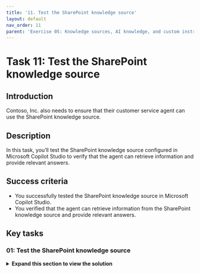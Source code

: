 ```yaml
---
title: '11. Test the SharePoint knowledge source'
layout: default
nav_order: 11
parent: 'Exercise 05: Knowledge sources, AI knowledge, and custom instructions'
---
```


# Task 11: Test the SharePoint knowledge source

## Introduction

Contoso, Inc. also needs to ensure that their customer service agent can use the SharePoint knowledge source.

## Description

In this task, you’ll test the SharePoint knowledge source configured in Microsoft Copilot Studio to verify that the agent can retrieve information and provide relevant answers.

## Success criteria

-   You successfully tested the SharePoint knowledge source in Microsoft Copilot Studio.
-   You verified that the agent can retrieve information from the SharePoint knowledge source and provide relevant answers.


## Key tasks

### 01: Test the SharePoint knowledge source

<details markdown="block"> 
  <summary><strong>Expand this section to view the solution</strong></summary> 

1. Select **Knowledge** on the top bar.

	![r98jsagl.jpg](../../media/r98jsagl.jpg)

	{: .note } While the **Status** will show **Ready** for the SharePoint knowledge source, it may take more time to index all of its contents. It should not affect this test, as you'll simply verify it can pull any content.

1. Select the refresh icon in the upper-right corner of the **Test your agent** pane to start a new conversation.

1. Ask a question related to the SharePoint site:

	`Give me some information on what the Mark 8 Project Team is working on.`

	![0iyvjxd2.jpg](../../media/0iyvjxd2.jpg)

</details>